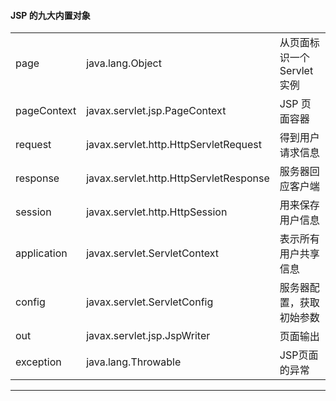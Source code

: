 #### JSP 的九大内置对象

<table>
    <tr>
        <td>page</td>
        <td>java.lang.Object</td>
        <td>从页面标识一个 Servlet 实例</td>
    </tr>
    <tr>
        <td>pageContext</td>
        <td>javax.servlet.jsp.PageContext</td>
        <td>JSP 页面容器</td>
    </tr>
    <tr>
        <td>request</td>
        <td>javax.servlet.http.HttpServletRequest</td>
        <td>得到用户请求信息</td>
    </tr>
    <tr>
    	<td>response</td>
        <td>javax.servlet.http.HttpServletResponse</td>
        <td>服务器回应客户端</td>
    </tr>
    <tr>
    	<td>session</td>
        <td>javax.servlet.http.HttpSession</td>
        <td>用来保存用户信息</td>
    </tr>
    <tr>
    	<td>application</td>
        <td>javax.servlet.ServletContext</td>
        <td>表示所有用户共享信息</td>
    </tr>
    <tr>
    	<td>config</td>
        <td>javax.servlet.ServletConfig</td>
        <td>服务器配置，获取初始参数</td>
    </tr>
    <tr>
    	<td>out</td>
        <td>javax.servlet.jsp.JspWriter</td>
        <td>页面输出</td>
    </tr>
    <tr>
    	<td>exception</td>
        <td>java.lang.Throwable</td>
        <td>JSP页面的异常</td>
    </tr>
</table>

---------------------
